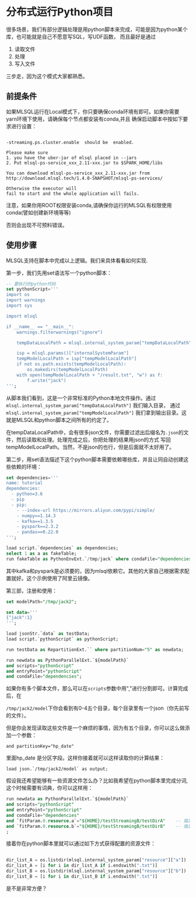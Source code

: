 # 分布式运行Python项目

很多场景，我们有部分逻辑处理是用python脚本来完成，可能是因为python某个库，也可能就是自己不愿意写SQL，写UDF函数，
而且最好是通过

1. 读取文件
2. 处理
3. 写入文件

三步走，因为这个模式大家都熟悉。

## 前提条件

如果MLSQL运行在Local模式下，你只要确保conda环境有即可。如果你需要yarn环境下使用，请确保每个节点都安装有conda,并且
确保启动脚本中按如下要求进行设置：


```

-streaming.ps.cluster.enable  should be  enabled.

Please make sure
1. you have the uber-jar of mlsql placed in --jars
2. Put mlsql-ps-service_xxx_2.11-xxx.jar to $SPARK_HOME/libs 

You can download mlsql-ps-service_xxx_2.11-xxx.jar from http://download.mlsql.tech/1.4.0-SNAPSHOT/mlsql-ps-services/

Otherwise the executor will
fail to start and the whole application will fails.

```

注意，如果你用ROOT权限安装conda,请确保你运行的MLSQL有权限使用conda(譬如创建新环境等等)

否则会出现不可预料错误。



## 使用步骤

MLSQL支持在脚本中完成以上逻辑。我们来具体看看如何实现.  

第一步，我们先用set语法写一个python脚本：

```sql
-- 要执行的python代码
set pythonScript='''
import os
import warnings
import sys

import mlsql

if __name__ == "__main__":
    warnings.filterwarnings("ignore")

    tempDataLocalPath = mlsql.internal_system_param["tempDataLocalPath"]

    isp = mlsql.params()["internalSystemParam"]
    tempModelLocalPath = isp["tempModelLocalPath"]
    if not os.path.exists(tempModelLocalPath):
        os.makedirs(tempModelLocalPath)
    with open(tempModelLocalPath + "/result.txt", "w") as f:
        f.write("jack")
''';
```

从脚本我们看到，这是一个非常标准的Python本地文件操作。通过 `mlsql.internal_system_param["tempDataLocalPath"]` 我们输入目录，
通过 `mlsql.internal_system_param["tempModelLocalPath"]` 我们拿到输出目录。这就是MLSQL和python脚本之间所有的约定了。

在tempDataLocalPath中，会有很多json文件，你需要过滤出后缀名为`.json`的文件，然后读取和处理。处理完成之后，你把处理的结果用json的方式
写回 tempModelLocalPath。当然，不是json的也行，但是后面就不太好用了。

第二步，用set语法描述下这个python脚本需要依赖哪些库，并且让同自动创建这些依赖的环境：

```sql
set dependencies='''
name: tutorial
dependencies:
  - python=3.6
  - pip
  - pip:
    - --index-url https://mirrors.aliyun.com/pypi/simple/
    - numpy==1.14.3
    - kafka==1.3.5
    - pyspark==2.3.2
    - pandas==0.22.0
''';

load script.`dependencies` as dependencies;
select 1 as a as fakeTable;
run fakeTable as PythonEnvExt.`/tmp/jack` where condaFile="dependencies" and command="create";

```

其中kafka和pyspark是必须要的，因为mlsql依赖它。其他的大家自己根据需求配置就好。这个示例使用了阿里云镜像。

第三部，注册和使用：

```sql
set modelPath="/tmp/jack2";

set data='''
{"jack":1}
''';

load jsonStr.`data` as testData;
load script.`pythonScript` as pythonScript;

run testData as RepartitionExt.`` where partitionNum="5" as newdata;    --partitionNum=5即将数据分成5个分区

run newdata as PythonParallelExt.`${modelPath}`
and scripts="pythonScript" 
and entryPoint="pythonScript"
and condaFile="dependencies";


```

如果你有多个脚本文件，那么可以在`scripts`参数中用","进行分割即可。计算完成后，在

`/tmp/jack2/model`下你会看到有0-4五个目录，每个目录里有一个json（你先前写的文件）。

但是你会发现读取这些文件是一个麻烦的事情，因为有五个目录，你可以这么做添加一个参数：

```
and partitionKey="hp_date"
```

里面hp_date 是分区字段。这样你接着就可以这样读取你的计算结果：

```
load json.`/tmp/jack2/model` as output;
```

假设我还希望能够有一些资源文件怎么办？比如我希望在python脚本里完成分词,这个时候需要有词典，你可以这样用：

```sql
run newdata as PythonParallelExt.`${modelPath}`
and scripts="pythonScript" 
and entryPoint="pythonScript"
and condaFile="dependencies"
and `fitParam.0.resource.a`="${HOME}/testStreamingB/testDirA"    -- 指定要加载文件目录
and `fitParam.0.resource.b`="${HOME}/testStreamingB/testDirB"    -- 指定要加载文件目录 
;
```

接着你在python脚本里就可以通过如下方式获得配置的资源文件：

```python
    
dir_list_A = os.listdir(mlsql.internal_system_param["resource"]["a"])
dir_list_A = [i for i in dir_list_A if i.endswith(".txt")]
dir_list_B = os.listdir(mlsql.internal_system_param["resource"]["b"])
dir_list_B = [i for i in dir_list_B if i.endswith(".txt")]

```

是不是非常方便？






